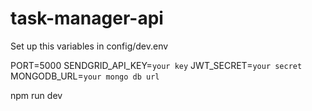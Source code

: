 # task-manager-api

Set up this variables in config/dev.env

PORT=5000
SENDGRID_API_KEY=`your key`
JWT_SECRET=`your secret`
MONGODB_URL=`your mongo db url`

npm run dev
